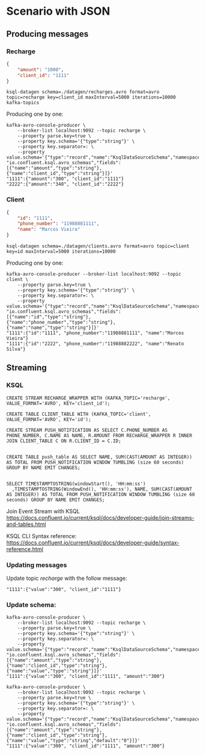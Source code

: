 # Scenario with JSON

## Producing messages

### Recharge

````json
{
    "amount": "1000",
    "client_id": "1111"
}
````

````
ksql-datagen schema=./datagen/recharges.avro format=avro topic=recharge key=client_id maxInterval=5000 iterations=10000
kafka-topics
````

Producing one by one:

```
kafka-avro-console-producer \
    --broker-list localhost:9092 --topic recharge \
    --property parse.key=true \
    --property key.schema='{"type":"string"}' \
    --property key.separator=: \
    --property value.schema='{"type":"record","name":"KsqlDataSourceSchema","namespace": "io.confluent.ksql.avro_schemas","fields":[{"name":"amount","type":"string"}, {"name":"client_id","type":"string"}]}'
"1111":{"amount":"300", "client_id":"1111"}
"2222":{"amount":"340", "client_id":"2222"}
````

### Client

````json
{
    "id": "1111",
    "phone_number": "11988881111",
    "name": "Marcos Vieira"
}
````

````
ksql-datagen schema=./datagen/clients.avro format=avro topic=client key=id maxInterval=5000 iterations=10000
````

Producing one by one:

````
kafka-avro-console-producer --broker-list localhost:9092 --topic client \
    --property parse.key=true \
    --property key.schema='{"type":"string"}' \
    --property key.separator=: \
    --property value.schema='{"type":"record","name":"KsqlDataSourceSchema","namespace": "io.confluent.ksql.avro_schemas","fields":[{"name":"id","type":"string"}, {"name":"phone_number","type":"string"}, {"name":"name","type":"string"}]}'
"1111":{"id":"1111", "phone_number":"11988881111", "name":"Marcos Vieira"}
"1111":{"id":"2222", "phone_number":"11988882222", "name":"Renato Silva"}
````

## Streaming

### KSQL

````
CREATE STREAM RECHARGE_WRAPPER WITH (KAFKA_TOPIC='recharge', VALUE_FORMAT='AVRO', KEY='client_id');

CREATE TABLE CLIENT_TABLE WITH (KAFKA_TOPIC='client', VALUE_FORMAT='AVRO', KEY='id');

CREATE STREAM PUSH_NOTIFICATION AS SELECT C.PHONE_NUMBER AS PHONE_NUMBER, C.NAME AS NAME, R.AMOUNT FROM RECHARGE_WRAPPER R INNER JOIN CLIENT_TABLE C ON R.CLIENT_ID = C.ID;


CREATE TABLE push_table AS SELECT NAME, SUM(CAST(AMOUNT AS INTEGER)) AS TOTAL FROM PUSH_NOTIFICATION WINDOW TUMBLING (size 60 seconds) GROUP BY NAME EMIT CHANGES;


SELECT TIMESTAMPTOSTRING(windowStart(), 'HH:mm:ss')
  ,TIMESTAMPTOSTRING(WindowEnd(), 'HH:mm:ss'), NAME, SUM(CAST(AMOUNT AS INTEGER)) AS TOTAL FROM PUSH_NOTIFICATION WINDOW TUMBLING (size 60 seconds) GROUP BY NAME EMIT CHANGES;
````

Join Event Stream with KSQL https://docs.confluent.io/current/ksql/docs/developer-guide/join-streams-and-tables.html

KSQL CLI Syntax reference: https://docs.confluent.io/current/ksql/docs/developer-guide/syntax-reference.html

### Updating messages

Update topic *recharge* with the follow message:

````
"1111":{"value":"300", "client_id":"1111"}
````

### Update schema:

````
kafka-avro-console-producer \
    --broker-list localhost:9092 --topic recharge \
    --property parse.key=true \
    --property key.schema='{"type":"string"}' \
    --property key.separator=: \
    --property value.schema='{"type":"record","name":"KsqlDataSourceSchema","namespace": "io.confluent.ksql.avro_schemas","fields":[{"name":"amount","type":"string"}, {"name":"client_id","type":"string"}, {"name":"value","type":"string"}]}'
"1111":{"value":"300", "client_id":"1111", "amount":"300"}
````

````
kafka-avro-console-producer \
    --broker-list localhost:9092 --topic recharge \
    --property parse.key=true \
    --property key.schema='{"type":"string"}' \
    --property key.separator=: \
    --property value.schema='{"type":"record","name":"KsqlDataSourceSchema","namespace": "io.confluent.ksql.avro_schemas","fields":[{"name":"amount","type":"string"}, {"name":"client_id","type":"string"}, {"name":"value","type":"string","default":"0"}]}'
"1111":{"value":"300", "client_id":"1111", "amount":"300"}
````
